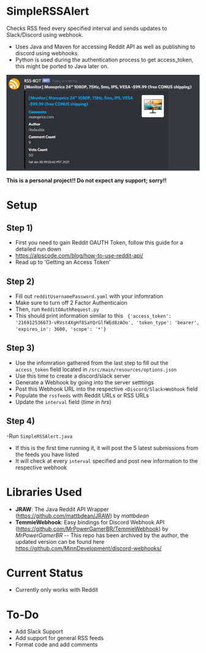 # SimpleRSSAlert 
Checks RSS feed every specified interval and sends updates to Slack/Discord using webhook.

- Uses Java and Maven for accessing Reddit API as well as publishing to discord using webhooks.
- Python is used during the authentication process to get access_token, this might be ported to Java later on.

![Preview](https://github.com/StevenvL/SimpleRSSAlert/blob/master/src/main/resources/images/Discord_2021-01-30_22-13-41.jpg?raw=true)

**This is a personal project!! Do not expect any support; sorry!!**

# Setup
## Step 1)
- First you need to gain Reddit OAUTH Token, follow this guide for a detailed run down
- https://alpscode.com/blog/how-to-use-reddit-api/
- Read up to 'Getting an Access Token'

## Step 2)
- Fill out ``` redditUsernamePassword.yaml ``` with your infomration
- Make sure to turn off 2 Factor Authenticaion
- Then, run ```RedditOAuthRequest.py```
- This should print information similar to this 
    ``` {'access_token': '216912536673-vRVst4XgHf8SaYQrGlfWEd8zAOo', 'token_type': 'bearer', 'expires_in': 3600, 'scope': '*'}```

## Step 3)
- Use the infomration gathered from the last step to fill out the ```access_token``` field located in ```/src/main/resources/options.json```
- Use this time to create a discord/slack server
- Generate a Webhook by going into the server setttings
- Post this Webhook URL into the respective ```<Discord/Slack>Webhook``` field
- Populate the ```rssfeeds``` with Reddit URLs or RSS URLs
- Update the ```interval``` field (*time in hrs*)

## Step 4)
-Run ```SimpleRSSAlert.java```
- If this is the first time running it, it will post the 5 latest submissions from the feeds you have listed
- It will check at every ```interval``` specified and post new information to the respective webhook


# Libraries Used
- **JRAW**: The Java Reddit API Wrapper (https://github.com/mattbdean/JRAW) by *mattbdean*
- **TemmieWebhook**: Easy bindings for Discord Webhook API (https://github.com/MrPowerGamerBR/TemmieWebhook) by *MrPowerGamerBR*
 -- This repo has been archived by the author, the updated version can be found here https://github.com/MinnDevelopment/discord-webhooks/

# Current Status
- Currently only works with Reddit

# To-Do
- Add Slack Support
- Add support for general RSS feeds
- Format code and add comments
